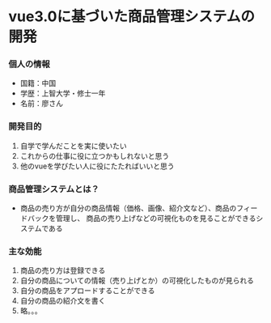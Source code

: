 # vue3.0に基づいた商品管理システムの開発
### 個人の情報
+ 国籍：中国
+ 学歴：上智大学・修士一年
+ 名前：廖さん
### 開発目的
1. 自学で学んだことを実に使いたい
2. これからの仕事に役に立つかもしれないと思う
3. 他のvueを学びたい人に役にたたればいいと思う
### 商品管理システムとは？
+ 商品の売り方が自分の商品情報（価格、画像、紹介文など）、商品のフィードバックを管理し、
商品の売り上げなどの可視化ものを見ることができるシステムである
### 主な効能
1. 商品の売り方は登録できる
2. 自分の商品についての情報（売り上げとか）の可視化したものが見られる
3. 自分の商品をアプロードすることができる
4. 自分の商品の紹介文を書く
5. 略。。。

